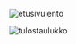 
![etusivulento](https://user-images.githubusercontent.com/111982679/211206856-26f771cf-c1cd-45e6-94dd-d16f12812c51.png)

![tulostaulukko](https://user-images.githubusercontent.com/111982679/211206927-53f0a9b3-5868-4fdf-9c92-de17a8cc2299.png)
